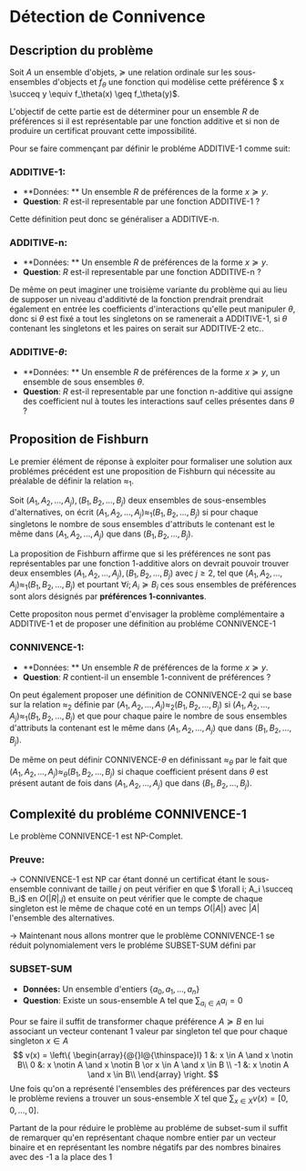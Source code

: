 # Détection de Connivence

## Description du problème

Soit $A$ un ensemble d'objets, $\succeq$ une relation ordinale sur les sous-ensembles d'objects  et $f_\theta$ une fonction qui modèlise cette préférence  $ x \succeq y \equiv f_\theta(x) \geq f_\theta(y)$.

L'objectif de cette partie est de déterminer pour un ensemble $R$ de préférences si il est représentable par une fonction additive et si non de produire un certificat prouvant cette impossibilité.

Pour se faire commençant par définir le probléme ADDITIVE-1 comme suit: 

### ADDITIVE-1: 

- **Données: ** Un ensemble $R$ de préférences de la forme $x \succeq y$.
- **Question**: $R$ est-il representable par une fonction ADDITIVE-1 ?

Cette définition peut donc se généraliser a ADDITIVE-n.

### ADDITIVE-n: 

- **Données: ** Un ensemble $R$ de préférences de la forme $x \succeq y$.
- **Question**: $R$ est-il representable par une fonction ADDITIVE-n ?

De même on peut imaginer une troisième variante du problème qui au lieu de supposer un niveau d'additivté de la fonction prendrait prendrait également en entrée les coefficients d'interactions qu'elle peut manipuler $\theta$, donc si $\theta$ est fixé a tout les singletons on se ramenerait a ADDITIVE-1, si $\theta$ contenant les singletons et les paires on serait sur ADDITIVE-2 etc..

### ADDITIVE-$\theta$: 

- **Données: ** Un ensemble $R$ de préférences de la forme $x \succeq y$, un ensemble de sous ensembles $\theta$.
- **Question**: $R$ est-il representable par une fonction n-additive qui assigne des coefficient nul à toutes les interactions sauf celles présentes dans $\theta$  ?

## Proposition de Fishburn

Le premier élément de réponse à exploiter pour formaliser une solution aux problémes précédent est une proposition de Fishburn qui nécessite au préalable de définir la relation $\approx_1$.

Soit $(A_1, A_2, ... , A_j), (B_1, B_2,...,B_j)$ deux ensembles de sous-ensembles d'alternatives, on écrit $(A_1, A_2, ... , A_j) \approx_1 (B_1, B_2,...,B_j)$ si pour chaque singletons le nombre de sous ensembles d'attributs le contenant est le même dans $(A_1, A_2, ... , A_j)$ que dans $(B_1, B_2,...,B_j)$.

La proposition de Fishburn affirme que si les préférences ne sont pas représentables par une fonction 1-additive alors on devrait pouvoir trouver deux ensembles $(A_1, A_2, ... , A_j), (B_1, B_2,...,B_j)$ avec $j \geq 2$, tel que $(A_1, A_2, ... , A_j) \approx_1 (B_1, B_2,...,B_j)$ et pourtant $\forall i; A_i \succeq B_i$  ces sous ensembles de préférences sont alors désignés par **préférences 1-connivantes**.

Cette propositon nous permet d'envisager la problème complémentaire a ADDITIVE-1 et de proposer une définition au probléme CONNIVENCE-1

### CONNIVENCE-1: 

- **Données: ** Un ensemble $R$ de préférences de la forme $x \succeq y$.
- **Question**: $R$ contient-il un ensemble 1-connivent de préférences ?

On peut également proposer une définition de CONNIVENCE-2 qui se base sur la relation $\approx_2$ définie par $(A_1, A_2, ... , A_j) \approx_2 (B_1, B_2,...,B_j)$ si  $(A_1, A_2, ... , A_j) \approx_1 (B_1, B_2,...,B_j)$ et que pour chaque paire le nombre de sous ensembles d'attributs la contenant est le même dans $(A_1, A_2, ... , A_j)$ que dans $(B_1, B_2,...,B_j)$.

De même on peut définir CONNIVENCE-$\theta$ en définissant $\approx_\theta$  par le fait que $(A_1, A_2, ... , A_j) \approx_\theta (B_1, B_2,...,B_j)$ si chaque coefficient présent dans $\theta$ est présent autant de fois  dans $(A_1, A_2, ... , A_j)$ que dans $(B_1, B_2,...,B_j)$. 

## Complexité du probléme CONNIVENCE-1

Le problème CONNIVENCE-1 est NP-Complet.

### Preuve:

$\rightarrow$ CONNIVENCE-1 est NP car étant donné un certificat étant le sous-ensemble connivant de taille $j$  on peut vérifier en que $ \forall i; A_i \succeq B_i$  en $O(|R|.j)$ et ensuite on peut vérifier que le compte de chaque singleton est le même de chaque coté en un temps $O(|A|)$ avec $|A|$ l'ensemble des alternatives.

$\rightarrow$ Maintenant nous allons montrer que le problème CONNIVENCE-1 se réduit polynomialement vers le probléme SUBSET-SUM défini par 

### SUBSET-SUM

- **Données:** Un ensemble d'entiers $\{a_0, a_1, ... , a_n\}$
- **Question**: Existe un sous-ensemble A tel que $\sum_{a_i \in A} a_i = 0$ 

Pour se faire il suffit de transformer chaque préférence $A \succeq B$  en lui associant un vecteur contenant 1 valeur par singleton tel que pour chaque singleton $x \in A$
$$
v(x) = \left\{
     \begin{array}{@{}l@{\thinspace}l}
       1  &: x \in A \and x \notin B\\
       0 &: x \notin A \and x \notin B \or x \in A \and x \in B \\
       -1 &: x \notin A \and x \in B\\
     \end{array}
   \right.
$$
Une fois qu'on a représenté l'ensembles des préférences par des vecteurs le problème reviens a trouver un sous-ensemble $X$ tel que $\sum_{x \in X} v(x) = [0, 0, ..., 0]$.

Partant de la pour réduire le problème au probléme de subset-sum il suffit de remarquer qu'en représentant chaque nombre entier par un vecteur binaire et en représentant les nombre négatifs par des nombres binaires avec des -1  a la place des 1